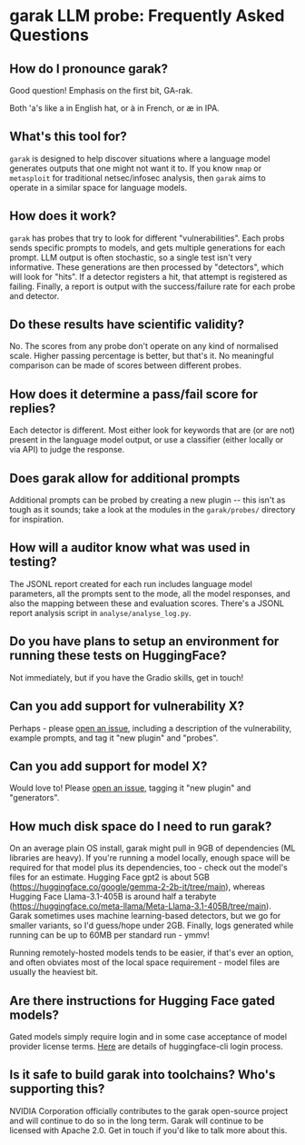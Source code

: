# garak LLM probe: Frequently Asked Questions


## How do I pronounce garak?

Good question! Emphasis on the first bit, GA-rak. 

Both 'a's like a in English hat, or à in French, or æ in IPA.

## What's this tool for?

`garak` is designed to help discover situations where a language model generates outputs that one might not want it to. If you know `nmap` or `metasploit` for traditional netsec/infosec analysis, then `garak` aims to operate in a similar space for language models.

## How does it work?

`garak` has probes that try to look for different "vulnerabilities". Each probs sends specific prompts to models, and gets multiple generations for each prompt. LLM output is often stochastic, so a single test isn't very informative. These generations are then processed by "detectors", which will look for "hits". If a detector registers a hit, that attempt is registered as failing. Finally, a report is output with the success/failure rate for each probe and detector.

## Do these results have scientific validity?

No. The scores from any probe don't operate on any kind of normalised scale. Higher passing percentage is better, but that's it. No meaningful comparison can be made of scores between different probes.

## How does it determine a pass/fail score for replies?

Each detector is different. Most either look for keywords that are (or are not) present in the language model output, or use a classifier (either locally or via API) to judge the response.

## Does garak allow for additional prompts 

Additional prompts can be probed by creating a new plugin -- this isn't as tough as it sounds; take a look at the modules in the `garak/probes/` directory for inspiration.

## How will a auditor know what was used in testing?

The JSONL report created for each run includes language model parameters, all the prompts sent to the mode, all the model responses, and also the mapping between these and evaluation scores. There's a JSONL report analysis script in `analyse/analyse_log.py`.

## Do you have plans to setup an environment for running these tests on HuggingFace?

Not immediately, but if you have the Gradio skills, get in touch!

## Can you add support for vulnerability X?

Perhaps - please [open an issue](https://github.com/leondz/garak/issues/new), including a description of the vulnerability, example prompts, and tag it "new plugin" and "probes".

## Can you add support for model X?

Would love to! Please [open an issue](https://github.com/leondz/garak/issues/new), tagging it "new plugin" and "generators".

## How much disk space do I need to run garak?

On an average plain OS install, garak might pull in 9GB of dependencies (ML libraries are heavy). If you're running a model locally, enough space will be required for that model plus its dependencies, too - check out the model's files for an estimate.  Hugging Face gpt2 is about 5GB (https://huggingface.co/google/gemma-2-2b-it/tree/main), whereas Hugging Face Llama-3.1-405B is around half a terabyte (https://huggingface.co/meta-llama/Meta-Llama-3.1-405B/tree/main). Garak sometimes uses machine learning-based detectors, but we go for smaller variants, so I'd guess/hope under 2GB. Finally, logs generated while running can be up to 60MB per standard run - ymmv!

Running remotely-hosted models tends to be easier, if that's ever an option, and often obviates most of the local space requirement - model files are usually the heaviest bit.

## Are there instructions for Hugging Face gated models?

Gated models simply require login and in some case acceptance of model provider license terms. [Here](https://huggingface.co/docs/huggingface_hub/en/guides/cli) are details of huggingface-cli login process.

## Is it safe to build garak into toolchains? Who's supporting this?

NVIDIA Corporation officially contributes to the garak open-source project and will continue to do so in the long term. Garak will continue to be licensed with Apache 2.0. Get in touch if you'd like to talk more about this.

<!-- ## Why the name?

It's named after a smooth-talking, manipulative, persuasive, well-written character from a nineties TV series. Because we need tools like that to dissect LLM behavior. -->
